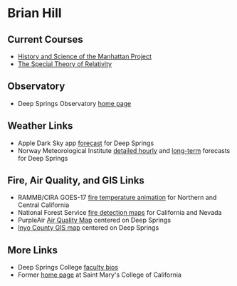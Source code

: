 # Brian Hill

## Current Courses

* [History and Science of the Manhattan Project](https://observatree.github.io/manhattan-project/)
* [The Special Theory of Relativity](https://observatree.github.io/special-relativity/)

## Observatory

* Deep Springs Observatory [home page](../deep-springs-observatory/)

## Weather Links

* Apple Dark Sky app [forecast](https://darksky.net/forecast/37.3749,-117.9802/us12/en) for Deep Springs
* Norway Meteorological Institute [detailed hourly](https://www.yr.no/place/USA/California/Deep_Springs/hour_by_hour_detailed.html) and [long-term](https://www.yr.no/place/USA/California/Deep_Springs/long.html) forecasts for Deep Springs

## Fire, Air Quality, and GIS Links

* RAMMB/CIRA GOES-17 [fire temperature animation](https://rammb-slider.cira.colostate.edu/?sat=goes-17&z=5&im=12&ts=1&st=0&et=0&speed=200&motion=loop&map=1&lat=0&opacity%5B0%5D=1&hidden%5B0%5D=0&pause=0&slider=-1&hide_controls=1&mouse_draw=0&follow_feature=0&follow_hide=0&s=rammb-slider&sec=full_disk&p%5B0%5D=fire_temperature&x=13488.140625&y=3295.15625) for Northern and Central California
* National Forest Service [fire detection maps](https://fsapps.nwcg.gov/afm/activefiremaps.php?sensor=goes&op=maps&rCode=cgb) for California and Nevada
* PurpleAir [Air Quality Map](https://www.purpleair.com/map?opt=1/i/mPM25/a60/cC0#10.04/37.3749/-117.9802) centered on Deep Springs
* [Inyo County GIS map](https://gis.inyoco.com/arcgis/apps/webappviewer/index.html?id=4f0e9813612040c3994f0ec22235fba4&center=413215.4992%2C4136912.6261%2C26911&scale=7040.6821) centered on Deep Springs

## More Links

* Deep Springs College [faculty bios](http://deepsprings.edu/academics/#faculty)
* Former [home page](http://physics.stmarys-ca.edu/faculty/brianhill/index.html) at Saint Mary's College of California
